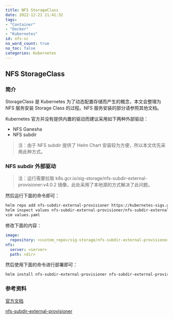 ```yaml
---
title: NFS StorageClass
date: 2022-12-21 21:41:32
tags:
- "Container"
- "Docker"
- "Kubernetes"
id: nfs-sc
no_word_count: true
no_toc: false
categories: Kubernetes
---
```


## NFS StorageClass

### 简介

StorageClass 是 Kubernetes 为了动态配置存储而产生的概念，本文会整理为 NFS 服务安装 Storage Class 的过程。NFS 服务安装的部分请参照其他文档。

Kubernetes 官方并没有提供内置的驱动而建议采用如下两种外部驱动：

- NFS Ganesha
- NFS subdir

> 注：由于 NFS subdir 提供了 Helm Chart 安装较为方便，所以本文优先采用此种方式。

### NFS subdir 外部驱动

> 注：运行需要拉取 k8s.gcr.io/sig-storage/nfs-subdir-external-provisioner:v4.0.2 镜像，此处采用了本地源的方式解决了此问题。

然后运行下面的命令即可：

```bash
helm repo add nfs-subdir-external-provisioner https://kubernetes-sigs.github.io/nfs-subdir-external-provisioner/
helm inspect values nfs-subdir-external-provisioner/nfs-subdir-external-provisioner > values.yaml
vim values.yaml
```

修改下面的内容：

```yaml
image:
  repository: <custom_repo>/sig-storage/nfs-subdir-external-provisioner
nfs:
  server: <server>
  path: <dir>
```

然后使用下面的命令进行部署即可：

```bash
helm install nfs-subdir-external-provisioner nfs-subdir-external-provisioner/nfs-subdir-external-provisioner -f values.yaml
```

### 参考资料

[官方文档](https://kubernetes.io/zh-cn/docs/concepts/storage/storage-classes/#nfs)

[nfs-subdir-external-provisioner](https://github.com/kubernetes-sigs/nfs-subdir-external-provisioner)
